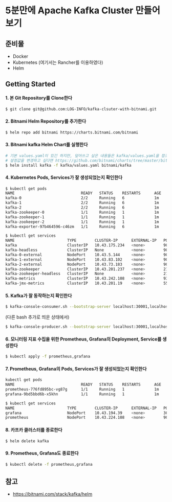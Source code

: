 # 5분만에 Apache Kafka Cluster 만들어보기

## 준비물
- Docker
- Kubernetes (여기서는 Rancher를 이용하였다)
- Helm

## Getting Started
#### 1. 본 Git Repository를 Clone한다
```bash
$ git clone git@github.com:LOG-INFO/kafka-clsuter-with-bitnami.git
```

#### 2. Bitnami Helm Repository를 추가한다
```bash
$ helm repo add bitnami https://charts.bitnami.com/bitnami
```

#### 3. Bitnami kafka Helm Chart를 실행한다
```bash
# 기본 values.yaml이 있긴 하지만, 덮어쓰고 싶은 내용들은 kafka/values.yaml을 참조한다
# 설정값을 변경하고 싶다면 https://github.com/bitnami/charts/tree/master/bitnami/kafka/#installing-the-chart 를 참고한다
$ helm install kafka -f kafka/values.yaml bitnami/kafka
```

#### 4. Kubernetes Pods, Services가 잘 생성되었는지 확인한다
```bash
$ kubectl get pods                                                                                                                                               INT  rancher-desktop kube
NAME                             READY   STATUS    RESTARTS      AGE
kafka-0                          2/2     Running   6             1m
kafka-1                          2/2     Running   6             1m
kafka-2                          2/2     Running   6             1m
kafka-zookeeper-0                1/1     Running   1             1m
kafka-zookeeper-1                1/1     Running   1             1m
kafka-zookeeper-2                1/1     Running   1             1m
kafka-exporter-97b464596-c46zm   1/1     Running   6             1m

$ kubectl get services                                                                                                                                                  ok  rancher-desktop kube
NAME                       TYPE        CLUSTER-IP      EXTERNAL-IP   PORT(S)                      AGE
kafka                      ClusterIP   10.43.175.234   <none>        9092/TCP                     1m
kafka-headless             ClusterIP   None            <none>        9092/TCP,9093/TCP            1m
kafka-0-external           NodePort    10.43.5.144     <none>        9094:30001/TCP               1m
kafka-1-external           NodePort    10.43.83.102    <none>        9094:30002/TCP               1m
kafka-2-external           NodePort    10.43.73.183    <none>        9094:30003/TCP               1m
kafka-zookeeper            ClusterIP   10.43.201.237   <none>        2181/TCP,2888/TCP,3888/TCP   1m
kafka-zookeeper-headless   ClusterIP   None            <none>        2181/TCP,2888/TCP,3888/TCP   1m
kafka-metrics              ClusterIP   10.43.242.108   <none>        9308/TCP                     1m
kafka-jmx-metrics          ClusterIP   10.43.201.19    <none>        5556/TCP                     1m
```

#### 5. Kafka가 잘 동작하는지 확인한다
```bash
$ kafka-console-consumer.sh --bootstrap-server localhost:30001,localhost:30002,localhost:30003 --topic test --from-beginning --group test
```
(다른 bash 추가로 띄운 상태에서)
```bash
$ kafka-console-producer.sh --bootstrap-server localhost:30001,localhost:30002,localhost:30003 --topic test
```

#### 6. 모니터링 지표 수집을 위한 Prometheus, Grafana의 Deployment, Service를 생성한다
```bash
$ kubectl apply -f prometheus,grafana
```

#### 7. Prometheus, Grafana의 Pods, Services가 잘 생성되었는지 확인한다
```bash
kubectl get pods                                                                                                                                               INT  rancher-desktop kube
NAME                             READY   STATUS    RESTARTS      AGE
prometheus-776fd895bc-vg87g      1/1     Running   1             1m
grafana-9bd5bbd6b-x5khn          1/1     Running   1             1m

$ kubectl get services                                                                                                                                                 
NAME                       TYPE        CLUSTER-IP      EXTERNAL-IP   PORT(S)                      AGE
grafana                    NodePort    10.43.194.39    <none>        3000:31000/TCP               1m
prometheus                 NodePort    10.43.224.108   <none>        9090:31001/TCP               1m
```

#### 8. 카프카 클러스터를 종료한다
```bash
$ helm delete kafka
```

#### 9. Prometheus, Grafana도 종료한다
```bash
$ kubectl delete -f prometheus,grafana
```

## 참고
- https://bitnami.com/stack/kafka/helm
